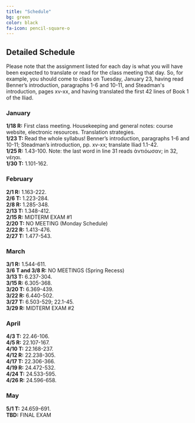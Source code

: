 ```yaml
---
title: "Schedule"
bg: green
color: black
fa-icon: pencil-square-o
---
```


## Detailed Schedule
Please note that the assignment listed for each day is what you will have been expected to translate or read for the class meeting that day. So, for example, you should come to class on Tuesday, January 23, having read Benner’s introduction, paragraphs 1-6 and 10-11, and Steadman's introduction, pages xv-xx, and having translated the first 42 lines of Book 1 of the Iliad.  

### January
**1/18 R:** First class meeting. Housekeeping and general notes: course website, electronic resources. Translation strategies.  
**1/23 T:** Read the whole syllabus! Benner’s introduction, paragraphs 1-6 and 10-11; Steadman’s introduction, pp. xv-xx; translate Iliad 1.1-42.  
**1/25 R:** 1.43-100. Note: the last word in line 31 reads ἀντιόωσαν; in 32, νέηαι.  
**1/30 T:** 1.101-162.  

### February
**2/1 R:** 1.163-222.  
**2/6 T:** 1.223-284.  
**2/8 R:** 1.285-348.  
**2/13 T:** 1.348-412.  
**2/15 R:** MIDTERM EXAM #1  
**2/20 T:** NO MEETING (Monday Schedule)  
**2/22 R:** 1.413-476.  
**2/27 T:** 1.477-543.  

### March
**3/1 R:** 1.544-611.  
**3/6 T and 3/8 R:** NO MEETINGS (Spring Recess)  
**3/13 T:** 6.237-304.  
**3/15 R:** 6.305-368.  
**3/20 T:** 6.369-439.  
**3/22 R:** 6.440-502.  
**3/27 T:** 6.503-529; 22.1-45.  
**3/29 R:** MIDTERM EXAM #2  

### April
**4/3 T:** 22.46-106.  
**4/5 R:** 22.107-167.  
**4/10 T:** 22.168-237.  
**4/12 R:** 22.238-305.  
**4/17 T:** 22.306-366.  
**4/19 R:** 24.472-532.  
**4/24 T:** 24.533-595.  
**4/26 R:** 24.596-658.  

### May
**5/1 T:** 24.659-691.  
**TBD:** FINAL EXAM
